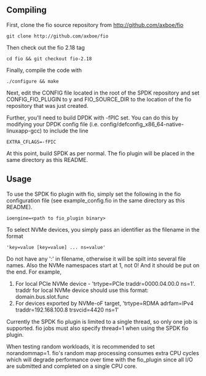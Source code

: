 Compiling
----------

First, clone the fio source repository from http://github.com/axboe/fio

    git clone http://github.com/axboe/fio

Then check out the fio 2.18 tag

    cd fio && git checkout fio-2.18

Finally, compile the code with

    ./configure && make

Next, edit the CONFIG file located in the root of the SPDK repository and set CONFIG_FIO_PLUGIN
to y and FIO_SOURCE_DIR to the location of the fio repository that was just created.

Further, you'll need to build DPDK with -fPIC set. You can do this by modifying your
DPDK config file (i.e. config/defconfig_x86_64-native-linuxapp-gcc) to include the line

    EXTRA_CFLAGS=-fPIC

At this point, build SPDK as per normal. The fio plugin will be placed in the same directory
as this README.

Usage
------

To use the SPDK fio plugin with fio, simply set the following in the fio configuration file
(see example_config.fio in the same directory as this README).

    ioengine=<path to fio_plugin binary>

To select NVMe devices, you simply pass an identifier as the filename in the format

    'key=value [key=value] ... ns=value'

Do not have any ':' in filename, otherwise it will be spilt into several file names. Also the
NVMe namespaces start at 1, not 0! And it should be put on the end. For example,
   1. For local PCIe NVMe device  - 'trtype=PCIe traddr=0000.04.00.0 ns=1'. traddr for local
      NVMe device should use this format: domain.bus.slot.func
   2. For devices exported by NVMe-oF target, 'trtype=RDMA adrfam=IPv4 traddr=192.168.100.8 trsvcid=4420 ns=1'

Currently the SPDK fio plugin is limited to a single thread, so only one job is supported.
fio jobs must also specify thread=1 when using the SPDK fio plugin.

When testing random workloads, it is recommended to set norandommap=1.  fio's random map
processing consumes extra CPU cycles which will degrade performance over time with
the fio_plugin since all I/O are submitted and completed on a single CPU core.
